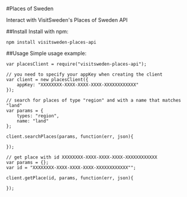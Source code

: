 #Places of Sweden

Interact with VisitSweden's Places of Sweden API

##Install
Install with npm:

`npm install visitsweden-places-api`

##Usage
Simple usage example:

	var placesClient = require("visitsweden-places-api");
	
	// you need to specify your appKey when creating the client
	var client = new placesClient({
		appKey: "XXXXXXXX-XXXX-XXXX-XXXX-XXXXXXXXXXXX"
	});
	
	// search for places of type "region" and with a name that matches "land"
	var params = {
		types: "region",
		name: "land"
	};
	
	client.searchPlaces(params, function(err, json){
		
	});
	
	// get place with id XXXXXXXX-XXXX-XXXX-XXXX-XXXXXXXXXXXX
	var params = {};
	var id = "XXXXXXXX-XXXX-XXXX-XXXX-XXXXXXXXXXXX"";

	client.getPlace(id, params, function(err, json){
		
	});

